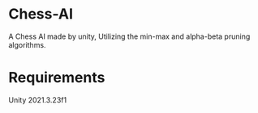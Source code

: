 # Chess-AI
 A Chess AI made by unity, Utilizing the min-max and alpha-beta pruning algorithms.

# Requirements
 Unity 2021.3.23f1
